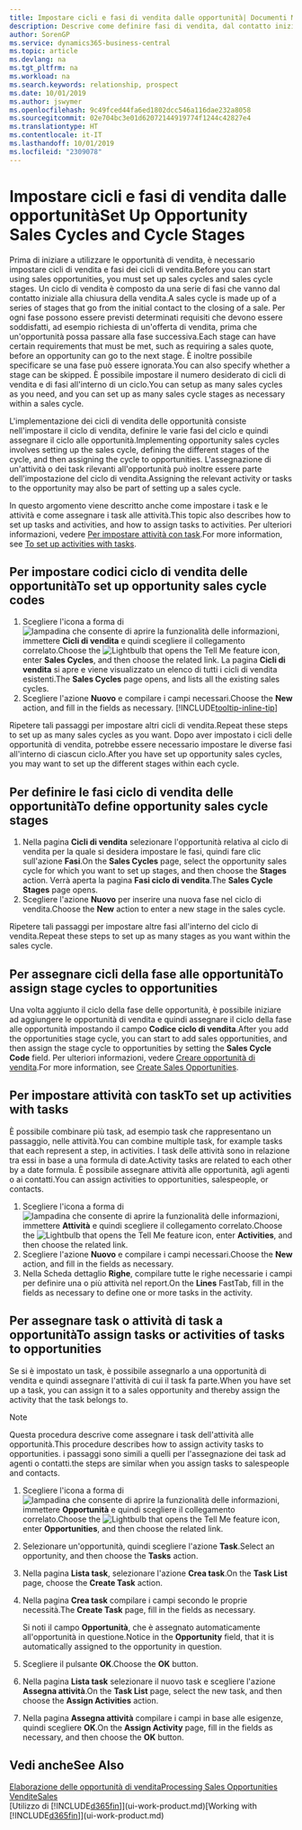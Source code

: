 ```yaml
---
title: Impostare cicli e fasi di vendita dalle opportunità| Documenti Microsoft
description: Descrive come definire fasi di vendita, dal contatto iniziale alla chiusura, per creare un ciclo di vendita e assegnarlo alle opportunità in Business Central.
author: SorenGP
ms.service: dynamics365-business-central
ms.topic: article
ms.devlang: na
ms.tgt_pltfrm: na
ms.workload: na
ms.search.keywords: relationship, prospect
ms.date: 10/01/2019
ms.author: jswymer
ms.openlocfilehash: 9c49fced44fa6ed1802dcc546a116dae232a8058
ms.sourcegitcommit: 02e704bc3e01d62072144919774f1244c42827e4
ms.translationtype: HT
ms.contentlocale: it-IT
ms.lasthandoff: 10/01/2019
ms.locfileid: "2309078"
---
```

# <a name="set-up-opportunity-sales-cycles-and-cycle-stages"></a><span data-ttu-id="68c41-103">Impostare cicli e fasi di vendita dalle opportunità</span><span class="sxs-lookup"><span data-stu-id="68c41-103">Set Up Opportunity Sales Cycles and Cycle Stages</span></span>
<span data-ttu-id="68c41-104">Prima di iniziare a utilizzare le opportunità di vendita, è necessario impostare cicli di vendita e fasi dei cicli di vendita.</span><span class="sxs-lookup"><span data-stu-id="68c41-104">Before you can start using sales opportunities, you must set up sales cycles and sales cycle stages.</span></span> <span data-ttu-id="68c41-105">Un ciclo di vendita è composto da una serie di fasi che vanno dal contatto iniziale alla chiusura della vendita.</span><span class="sxs-lookup"><span data-stu-id="68c41-105">A sales cycle is made up of a series of stages that go from the initial contact to the closing of a sale.</span></span> <span data-ttu-id="68c41-106">Per ogni fase possono essere previsti determinati requisiti che devono essere soddisfatti, ad esempio richiesta di un'offerta di vendita, prima che un'opportunità possa passare alla fase successiva.</span><span class="sxs-lookup"><span data-stu-id="68c41-106">Each stage can have certain requirements that must be met, such as requiring a sales quote, before an opportunity can go to the next stage.</span></span> <span data-ttu-id="68c41-107">È inoltre possibile specificare se una fase può essere ignorata.</span><span class="sxs-lookup"><span data-stu-id="68c41-107">You can also specify whether a stage can be skipped.</span></span> <span data-ttu-id="68c41-108">È possibile impostare il numero desiderato di cicli di vendita e di fasi all'interno di un ciclo.</span><span class="sxs-lookup"><span data-stu-id="68c41-108">You can setup as many sales cycles as you need, and you can set up as many sales cycle stages as necessary within a sales cycle.</span></span>

<span data-ttu-id="68c41-109">L'implementazione dei cicli di vendita delle opportunità consiste nell'impostare il ciclo di vendita, definire le varie fasi del ciclo e quindi assegnare il ciclo alle opportunità.</span><span class="sxs-lookup"><span data-stu-id="68c41-109">Implementing opportunity sales cycles involves setting up the sales cycle, defining the different stages of the cycle, and then assigning the cycle to opportunities.</span></span> <span data-ttu-id="68c41-110">L'assegnazione di un'attività o dei task rilevanti all'opportunità può inoltre essere parte dell'impostazione del ciclo di vendita.</span><span class="sxs-lookup"><span data-stu-id="68c41-110">Assigning the relevant activity or tasks to the opportunity may also be part of setting up a sales cycle.</span></span>

<span data-ttu-id="68c41-111">In questo argomento viene descritto anche come impostare i task e le attività e come assegnare i task alle attività.</span><span class="sxs-lookup"><span data-stu-id="68c41-111">This topic also describes how to set up tasks and activities, and how to assign tasks to activities.</span></span> <span data-ttu-id="68c41-112">Per ulteriori informazioni, vedere [Per impostare attività con task](marketing-how-setup-opportunity-sales-cycles-stages.md#to-set-up-activities-with-tasks).</span><span class="sxs-lookup"><span data-stu-id="68c41-112">For more information, see [To set up activities with tasks](marketing-how-setup-opportunity-sales-cycles-stages.md#to-set-up-activities-with-tasks).</span></span>

## <a name="to-set-up-opportunity-sales-cycle-codes"></a><span data-ttu-id="68c41-113">Per impostare codici ciclo di vendita delle opportunità</span><span class="sxs-lookup"><span data-stu-id="68c41-113">To set up opportunity sales cycle codes</span></span>
1. <span data-ttu-id="68c41-114">Scegliere l'icona a forma di ![lampadina che consente di aprire la funzionalità delle informazioni](media/ui-search/search_small.png "Informazioni sull'operazione che si desidera eseguire"), immettere **Cicli di vendita** e quindi scegliere il collegamento correlato.</span><span class="sxs-lookup"><span data-stu-id="68c41-114">Choose the ![Lightbulb that opens the Tell Me feature](media/ui-search/search_small.png "Tell me what you want to do") icon, enter **Sales Cycles**, and then choose the related link.</span></span> <span data-ttu-id="68c41-115">La pagina **Cicli di vendita** si apre e viene visualizzato un elenco di tutti i cicli di vendita esistenti.</span><span class="sxs-lookup"><span data-stu-id="68c41-115">The **Sales Cycles** page opens, and lists all the existing sales cycles.</span></span>
2. <span data-ttu-id="68c41-116">Scegliere l'azione **Nuovo** e compilare i campi necessari.</span><span class="sxs-lookup"><span data-stu-id="68c41-116">Choose the **New** action, and fill in the fields as necessary.</span></span> [!INCLUDE[tooltip-inline-tip](includes/tooltip-inline-tip_md.md)]

<span data-ttu-id="68c41-117">Ripetere tali passaggi per impostare altri cicli di vendita.</span><span class="sxs-lookup"><span data-stu-id="68c41-117">Repeat these steps to set up as many sales cycles as you want.</span></span> <span data-ttu-id="68c41-118">Dopo aver impostato i cicli delle opportunità di vendita, potrebbe essere necessario impostare le diverse fasi all'interno di ciascun ciclo.</span><span class="sxs-lookup"><span data-stu-id="68c41-118">After you have set up opportunity sales cycles, you may want to set up the different stages within each cycle.</span></span>

## <a name="to-define-opportunity-sales-cycle-stages"></a><span data-ttu-id="68c41-119">Per definire le fasi ciclo di vendita delle opportunità</span><span class="sxs-lookup"><span data-stu-id="68c41-119">To define opportunity sales cycle stages</span></span>
1. <span data-ttu-id="68c41-120">Nella pagina **Cicli di vendita** selezionare l'opportunità relativa al ciclo di vendita per la quale si desidera impostare le fasi, quindi fare clic sull'azione **Fasi**.</span><span class="sxs-lookup"><span data-stu-id="68c41-120">On the **Sales Cycles** page, select the opportunity sales cycle for which you want to set up stages, and then choose the **Stages** action.</span></span> <span data-ttu-id="68c41-121">Verrà aperta la pagina **Fasi ciclo di vendita**.</span><span class="sxs-lookup"><span data-stu-id="68c41-121">The **Sales Cycle Stages** page opens.</span></span>
2. <span data-ttu-id="68c41-122">Scegliere l'azione **Nuovo** per inserire una nuova fase nel ciclo di vendita.</span><span class="sxs-lookup"><span data-stu-id="68c41-122">Choose the **New** action to enter a new stage in the sales cycle.</span></span>

<span data-ttu-id="68c41-123">Ripetere tali passaggi per impostare altre fasi all'interno del ciclo di vendita.</span><span class="sxs-lookup"><span data-stu-id="68c41-123">Repeat these steps to set up as many stages as you want within the sales cycle.</span></span>

## <a name="to-assign-stage-cycles-to-opportunities"></a><span data-ttu-id="68c41-124">Per assegnare cicli della fase alle opportunità</span><span class="sxs-lookup"><span data-stu-id="68c41-124">To assign stage cycles to opportunities</span></span>
<span data-ttu-id="68c41-125">Una volta aggiunto il ciclo della fase delle opportunità, è possibile iniziare ad aggiungere le opportunità di vendita e quindi assegnare il ciclo della fase alle opportunità impostando il campo **Codice ciclo di vendita**.</span><span class="sxs-lookup"><span data-stu-id="68c41-125">After you add the opportunities stage cycle, you can start to add sales opportunities, and then assign the stage cycle to opportunities by setting the **Sales Cycle Code** field.</span></span> <span data-ttu-id="68c41-126">Per ulteriori informazioni, vedere [Creare opportunità di vendita](marketing-how-create-opportunities.md).</span><span class="sxs-lookup"><span data-stu-id="68c41-126">For more information, see [Create Sales Opportunities](marketing-how-create-opportunities.md).</span></span>

## <a name="to-set-up-activities-with-tasks"></a><span data-ttu-id="68c41-127">Per impostare attività con task</span><span class="sxs-lookup"><span data-stu-id="68c41-127">To set up activities with tasks</span></span>
<span data-ttu-id="68c41-128">È possibile combinare più task, ad esempio task che rappresentano un passaggio, nelle attività.</span><span class="sxs-lookup"><span data-stu-id="68c41-128">You can combine multiple task, for example tasks that each represent a step, in activities.</span></span> <span data-ttu-id="68c41-129">I task delle attività sono in relazione tra essi in base a una formula di date.</span><span class="sxs-lookup"><span data-stu-id="68c41-129">Activity tasks are related to each other by a date formula.</span></span> <span data-ttu-id="68c41-130">È possibile assegnare attività alle opportunità, agli agenti o ai contatti.</span><span class="sxs-lookup"><span data-stu-id="68c41-130">You can assign activities to opportunities, salespeople, or contacts.</span></span>

1. <span data-ttu-id="68c41-131">Scegliere l'icona a forma di ![lampadina che consente di aprire la funzionalità delle informazioni](media/ui-search/search_small.png "Informazioni sull'operazione che si desidera eseguire"), immettere **Attività** e quindi scegliere il collegamento correlato.</span><span class="sxs-lookup"><span data-stu-id="68c41-131">Choose the ![Lightbulb that opens the Tell Me feature](media/ui-search/search_small.png "Tell me what you want to do") icon, enter **Activities**, and then choose the related link.</span></span>
2. <span data-ttu-id="68c41-132">Scegliere l'azione **Nuovo** e compilare i campi necessari.</span><span class="sxs-lookup"><span data-stu-id="68c41-132">Choose the **New** action, and fill in the fields as necessary.</span></span>
3. <span data-ttu-id="68c41-133">Nella Scheda dettaglio **Righe**, compilare tutte le righe necessarie i campi per definire una o più attività nel report.</span><span class="sxs-lookup"><span data-stu-id="68c41-133">On the **Lines** FastTab, fill in the fields as necessary to define one or more tasks in the activity.</span></span>

## <a name="to-assign-tasks-or-activities-of-tasks-to-opportunities"></a><span data-ttu-id="68c41-134">Per assegnare task o attività di task a opportunità</span><span class="sxs-lookup"><span data-stu-id="68c41-134">To assign tasks or activities of tasks to opportunities</span></span>
<span data-ttu-id="68c41-135">Se si è impostato un task, è possibile assegnarlo a una opportunità di vendita e quindi assegnare l'attività di cui il task fa parte.</span><span class="sxs-lookup"><span data-stu-id="68c41-135">When you have set up a task, you can assign it to a sales opportunity and thereby assign the activity that the task belongs to.</span></span>

> [!NOTE]  
>   <span data-ttu-id="68c41-136">Questa procedura descrive come assegnare i task dell'attività alle opportunità.</span><span class="sxs-lookup"><span data-stu-id="68c41-136">This procedure describes how to assign activity tasks to opportunities.</span></span> <span data-ttu-id="68c41-137">i passaggi sono simili a quelli per l'assegnazione dei task ad agenti o contatti.</span><span class="sxs-lookup"><span data-stu-id="68c41-137">the steps are similar when you assign tasks to salespeople and contacts.</span></span>

1. <span data-ttu-id="68c41-138">Scegliere l'icona a forma di ![lampadina che consente di aprire la funzionalità delle informazioni](media/ui-search/search_small.png "Informazioni sull'operazione che si desidera eseguire"), immettere **Opportunità** e quindi scegliere il collegamento correlato.</span><span class="sxs-lookup"><span data-stu-id="68c41-138">Choose the ![Lightbulb that opens the Tell Me feature](media/ui-search/search_small.png "Tell me what you want to do") icon, enter **Opportunities**, and then choose the related link.</span></span>
2. <span data-ttu-id="68c41-139">Selezionare un'opportunità, quindi scegliere l'azione **Task**.</span><span class="sxs-lookup"><span data-stu-id="68c41-139">Select an opportunity, and then choose the **Tasks** action.</span></span>
3. <span data-ttu-id="68c41-140">Nella pagina **Lista task**, selezionare l'azione **Crea task**.</span><span class="sxs-lookup"><span data-stu-id="68c41-140">On the **Task List** page, choose the **Create Task** action.</span></span>
4.  <span data-ttu-id="68c41-141">Nella pagina **Crea task** compilare i campi secondo le proprie necessità.</span><span class="sxs-lookup"><span data-stu-id="68c41-141">The **Create Task** page, fill in the fields as necessary.</span></span>

    <span data-ttu-id="68c41-142">Si noti il campo **Opportunità**, che è assegnato automaticamente all'opportunità in questione.</span><span class="sxs-lookup"><span data-stu-id="68c41-142">Notice in the **Opportunity** field, that it is automatically assigned to the opportunity in question.</span></span>
5. <span data-ttu-id="68c41-143">Scegliere il pulsante **OK**.</span><span class="sxs-lookup"><span data-stu-id="68c41-143">Choose the **OK** button.</span></span>
6. <span data-ttu-id="68c41-144">Nella pagina **Lista task** selezionare il nuovo task e scegliere l'azione **Assegna attività**.</span><span class="sxs-lookup"><span data-stu-id="68c41-144">On the **Task List** page, select the new task, and then choose the **Assign Activities** action.</span></span>
7. <span data-ttu-id="68c41-145">Nella pagina **Assegna attività** compilare i campi in base alle esigenze, quindi scegliere **OK**.</span><span class="sxs-lookup"><span data-stu-id="68c41-145">On the **Assign Activity** page, fill in the fields as necessary, and then choose the **OK** button.</span></span>

## <a name="see-also"></a><span data-ttu-id="68c41-146">Vedi anche</span><span class="sxs-lookup"><span data-stu-id="68c41-146">See Also</span></span>
[<span data-ttu-id="68c41-147">Elaborazione delle opportunità di vendita</span><span class="sxs-lookup"><span data-stu-id="68c41-147">Processing Sales Opportunities</span></span>](marketing-processing-sales-opportunities.md)  
[<span data-ttu-id="68c41-148">Vendite</span><span class="sxs-lookup"><span data-stu-id="68c41-148">Sales</span></span>](sales-manage-sales.md)  
<span data-ttu-id="68c41-149">[Utilizzo di [!INCLUDE[d365fin](includes/d365fin_md.md)]](ui-work-product.md)</span><span class="sxs-lookup"><span data-stu-id="68c41-149">[Working with [!INCLUDE[d365fin](includes/d365fin_md.md)]](ui-work-product.md)</span></span>
